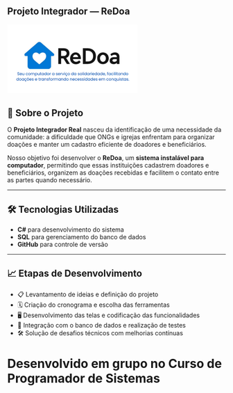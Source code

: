 ## Projeto Integrador — ReDoa
<img src="https://github.com/andresilvaviana/ProjetoIntegradorReal/blob/master/imagens/Captura%20de%20tela%202025-05-07%20201144.png? raw=true" alt="ReDoa" width="300"/>

## 📌 Sobre o Projeto

O **Projeto Integrador Real** nasceu da identificação de uma necessidade da comunidade: a dificuldade que ONGs e igrejas enfrentam para organizar doações e manter um cadastro eficiente de doadores e beneficiários.

Nosso objetivo foi desenvolver o **ReDoa**, um **sistema instalável para computador**, permitindo que essas instituições cadastrem doadores e beneficiários, organizem as doações recebidas e facilitem o contato entre as partes quando necessário.

---

## 🛠️ Tecnologias Utilizadas

- **C#** para desenvolvimento do sistema  
- **SQL** para gerenciamento do banco de dados  
- **GitHub** para controle de versão  

---

## 📈 Etapas de Desenvolvimento

- 📋 Levantamento de ideias e definição do projeto  
- 🗓️ Criação do cronograma e escolha das ferramentas  
- 🖥️ Desenvolvimento das telas e codificação das funcionalidades  
- 🔗 Integração com o banco de dados e realização de testes  
- 🛠️ Solução de desafios técnicos com melhorias contínuas  

# Desenvolvido em grupo no Curso de Programador de Sistemas
